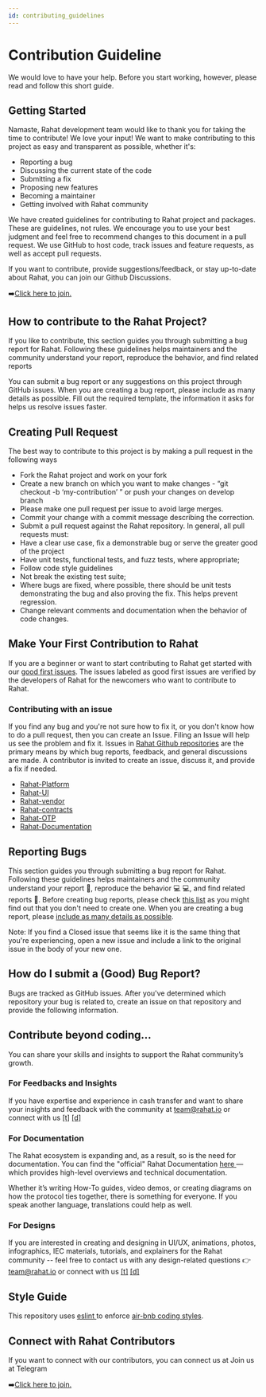 ```yaml
---
id: contributing_guidelines
---
```


# Contribution Guideline

We would love to have your help. Before you start working, however, please read and follow this short guide.

## Getting Started

Namaste, Rahat development team would like to thank you for taking the time to contribute! We love your input! We want to make contributing to this project as easy and transparent as possible, whether it's:

- Reporting a bug
- Discussing the current state of the code
- Submitting a fix
- Proposing new features
- Becoming a maintainer
- Getting involved with Rahat community

We have created guidelines for contributing to Rahat project and packages. These are guidelines, not rules. We encourage you to use your best judgment and feel free to recommend changes to this document in a pull request. We use GitHub to host code, track issues and feature requests, as well as accept pull requests.

If you want to contribute, provide suggestions/feedback, or stay up-to-date about Rahat, you can join our Github Discussions.

➡️[Click here to join.](https://github.com/orgs/rahataid/discussions)

## How to contribute to the Rahat Project?

If you like to contribute, this section guides you through submitting a bug report for Rahat. Following these guidelines helps maintainers and the community understand your report, reproduce the behavior, and find related reports

You can submit a bug report or any suggestions on this project through GitHub issues. When you are creating a bug report, please include as many details as possible. Fill out the required template, the information it asks for helps us resolve issues faster.

## Creating Pull Request

The best way to contribute to this project is by making a pull request in the following ways

- Fork the Rahat project and work on your fork
- Create a new branch on which you want to make changes - “git checkout -b ‘my-contribution’ ” or push your changes on develop branch
- Please make one pull request per issue to avoid large merges.
- Commit your change with a commit message describing the correction.
- Submit a pull request against the Rahat repository. In general, all pull requests must:
- Have a clear use case, fix a demonstrable bug or serve the greater good of the project
- Have unit tests, functional tests, and fuzz tests, where appropriate;
- Follow code style guidelines
- Not break the existing test suite;
- Where bugs are fixed, where possible, there should be unit tests demonstrating the bug and also proving the fix. This helps prevent regression.
- Change relevant comments and documentation when the behavior of code changes.

## Make Your First Contribution to Rahat

If you are a beginner or want to start contributing to Rahat get started with our [good first issues](https://github.com/rahataid/rahat-platform/issues). The issues labeled as good first issues are verified by the developers of Rahat for the newcomers who want to contribute to Rahat.

### Contributing with an issue[​](https://docs.rahat.io/docs/next/Contribution-Guidelines#contributing-with-an-issue)

If you find any bug and you're not sure how to fix it, or you don't know how to do a pull request, then you can create an Issue. Filing an Issue will help us see the problem and fix it. Issues in [Rahat Github repositories](https://github.com/orgs/esatya) are the primary means by which bug reports, feedback, and general discussions are made. A contributor is invited to create an issue, discuss it, and provide a fix if needed.

- [Rahat-Platform](https://github.com/rahataid/rahat-platform)
- [Rahat-UI](https://github.com/rahataid/rahat-ui)
- [Rahat-vendor](https://github.com/rahataid/rahat-vendor-ionic)
- [Rahat-contracts](https://github.com/rahataid/rahat-contracts)
- [Rahat-OTP](https://github.com/rahataid/rahat-otp)
- [Rahat-Documentation](https://github.com/rahataid/rahat-documentation)

## Reporting Bugs[​](https://docs.rahat.io/docs/next/Contribution-Guidelines#reporting-bugs)

This section guides you through submitting a bug report for Rahat. Following these guidelines helps maintainers and the community understand your report 📝, reproduce the behavior 💻 💻, and find related reports 🔎. Before creating bug reports, please check [this list](https://github.com/orgs/esatya/projects/2) as you might find out that you don't need to create one. When you are creating a bug report, please [include as many details as possible](https://github.com/atom/atom/blob/master/CONTRIBUTING.md#how-do-i-submit-a-good-bug-report).

Note: If you find a Closed issue that seems like it is the same thing that you're experiencing, open a new issue and include a link to the original issue in the body of your new one.

## How do I submit a (Good) Bug Report?[​](https://docs.rahat.io/docs/next/Contribution-Guidelines#how-do-i-submit-a-good-bug-report)

Bugs are tracked as GitHub issues. After you've determined which repository your bug is related to, create an issue on that repository and provide the following information.

## Contribute beyond coding...[​](https://docs.rahat.io/docs/next/Contribution-Guidelines#contribute-beyond-coding)

You can share your skills and insights to support the Rahat community’s growth.

### For Feedbacks and Insights[​](https://docs.rahat.io/docs/next/Contribution-Guidelines#for-feedbacks-and-insights)

If you have expertise and experience in cash transfer and want to share your insights and feedback with the community at team@rahat.io or connect with us [[t]](https://twitter.com/rahataid) [[d]](https://discord.gg/p2kxaP2m8t)

### For Documentation[​](https://docs.rahat.io/docs/next/Contribution-Guidelines#for-documentation)

The Rahat ecosystem is expanding and, as a result, so is the need for documentation. You can find the "official" Rahat Documentation [here ](https://docs.rahat.io/)— which provides high-level overviews and technical documentation.

Whether it’s writing How-To guides, video demos, or creating diagrams on how the protocol ties together, there is something for everyone. If you speak another language, translations could help as well. 

### **For Designs[​](https://docs.rahat.io/docs/next/Contribution-Guidelines#for-designs)**

If you are interested in creating and designing in UI/UX, animations, photos, infographics, IEC materials, tutorials, and explainers for the Rahat community -- feel free to contact us with any design-related questions 👉 team@rahat.io or connect with us [[t]](https://twitter.com/rahataid) [[d]](https://discord.gg/p2kxaP2m8t)

## Style Guide

This repository uses [eslint ](https://github.com/eslint/eslint)to enforce [air-bnb coding styles](https://github.com/airbnb/javascript).

## Connect with Rahat Contributors[​](https://docs.rahat.io/docs/next/Contribution-Guidelines#connect-with-rahat-contributors)

If you want to connect with our contributors, you can connect us at Join us at Telegram

➡️[Click here to join.](https://t.me/+bzS2bx6Wmp41Y2Y1)
